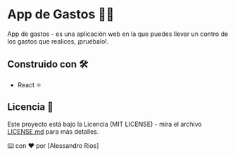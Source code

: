 # App de Gastos 📶💵 

App de gastos - es una aplicación web en la que puedes llevar un contro de los gastos que realices, ¡pruébalo!.

## Construido con 🛠️

* React ⚛️

## Licencia 📄

Este proyecto está bajo la Licencia (MIT LICENSE) - mira el archivo [LICENSE.md](LICENSE.md) para más detalles.

⌨️ con ❤️ por [Alessandro Rios]
